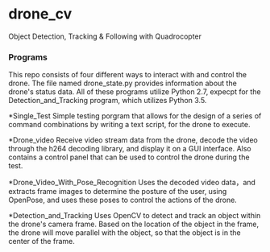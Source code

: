 # drone_cv
Object Detection, Tracking & Following with Quadrocopter

### Programs

This repo consists of four different ways to interact with and control the drone. The file named drone_state.py provides information about the drone's status data. All of these programs utilize Python 2.7, expecpt for the Detection_and_Tracking program, which utilizes Python 3.5.

*Single_Test
Simple testing porgram that allows for the design of a series of command combinations by writing a text script, for the drone to execute.  

*Drone_video
Receive video stream data from the drone, decode the video through the h264 decoding library, and display it on a GUI interface. Also contains a control panel that can be used to control the drone during the test. 

*Drone_Video_With_Pose_Recognition
Uses the decoded video data，and extracts frame images to determine the posture of the user, using OpenPose, and uses these poses to control the actions of the drone.

*Detection_and_Tracking
Uses OpenCV to detect and track an object within the drone's camera frame. Based on the location of the object in the frame, the drone will move parallel with the object, so that the object is in the center of the frame. 
